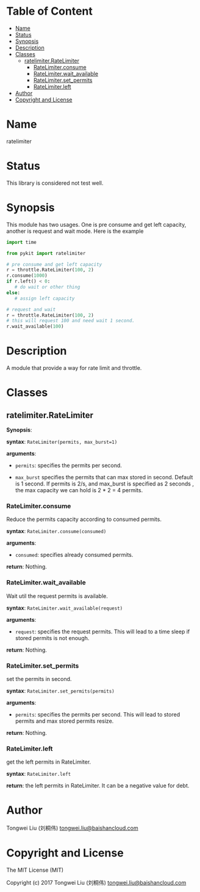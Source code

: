 <!-- START doctoc generated TOC please keep comment here to allow auto update -->
<!-- DON'T EDIT THIS SECTION, INSTEAD RE-RUN doctoc TO UPDATE -->
#   Table of Content

- [Name](#name)
- [Status](#status)
- [Synopsis](#synopsis)
- [Description](#description)
- [Classes](#classes)
  - [ratelimiter.RateLimiter](#ratelimiterratelimiter)
    - [RateLimiter.consume](#ratelimiterconsume)
    - [RateLimiter.wait_available](#ratelimiterwait_available)
    - [RateLimiter.set_permits](#ratelimiterset_permits)
    - [RateLimiter.left](#ratelimiterleft)
- [Author](#author)
- [Copyright and License](#copyright-and-license)

<!-- END doctoc generated TOC please keep comment here to allow auto update -->

#   Name

ratelimiter

#   Status

This library is considered not test well.

#   Synopsis
This module has two usages.
One is pre consume and get left capacity, another is request and wait mode.
Here is the example

```python
import time

from pykit import ratelimiter

# pre consume and get left capacity
r = throttle.RateLimiter(100, 2)
r.consume(1000)
if r.left() < 0:
   # do wait or other thing
else:
   # assign left capacity

# request and wait
r = throttle.RateLimiter(100, 2)
# this will request 100 and need wait 1 second.
r.wait_available(100)

```

#   Description

A module that provide a way for rate limit and throttle.


# Classes

## ratelimiter.RateLimiter

**Synopsis**:

**syntax**:
`RateLimiter(permits, max_burst=1)`

**arguments**:

-   `permits`:
    specifies the permits per second.

-   `max_burst`
    specifies the permits that can max stored in second.
    Default is 1 second.
    If permits is 2/s, and max_burst is specified as 2 seconds ,
    the max capacity we can hold is 2 * 2 = 4 permits.

### RateLimiter.consume
Reduce the permits capacity according to consumed permits.

**syntax**:
`RateLimiter.consume(consumed)`

**arguments**:

-   `consumed`:
    specifies already consumed permits.

**return**:
Nothing.

### RateLimiter.wait_available
Wait util the request permits is available.

**syntax**:
`RateLimiter.wait_available(request)`

**arguments**:

-   `request`:
    specifies the request permits.
    This will lead to a time sleep if stored permits is not enough.

**return**:
Nothing.

### RateLimiter.set_permits
set the permits in second.

**syntax**:
`RateLimiter.set_permits(permits)`

**arguments**:

-   `permits`:
    specifies the permits per second.
    This will lead to stored permits and max stored permits resize.

**return**:
Nothing.

### RateLimiter.left
get the left permits in RateLimiter.

**syntax**:
`RateLimiter.left`

**return**:
the left permits in RateLimiter.
It can be a negative value for debt.

#   Author

Tongwei Liu (刘桐伟) <tongwei.liu@baishancloud.com>

#   Copyright and License

The MIT License (MIT)

Copyright (c) 2017 Tongwei Liu (刘桐伟) <tongwei.liu@baishancloud.com>
